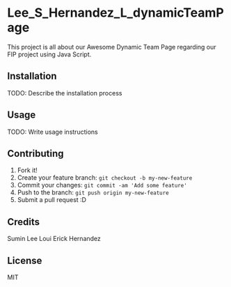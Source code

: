 # Lee_S_Hernandez_L_dynamicTeamPage

This project is all about our Awesome Dynamic Team Page regarding our FIP project using Java Script.

## Installation

TODO: Describe the installation process

## Usage

TODO: Write usage instructions

## Contributing

1. Fork it!
2. Create your feature branch: `git checkout -b my-new-feature`
3. Commit your changes: `git commit -am 'Add some feature'`
4. Push to the branch: `git push origin my-new-feature`
5. Submit a pull request :D



## Credits

Sumin Lee
Loui Erick Hernandez


## License

MIT